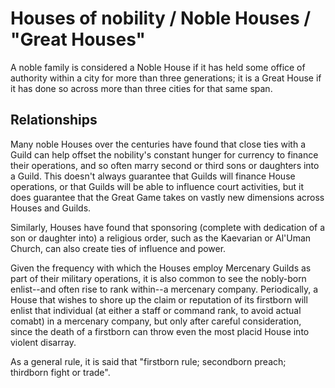 # Houses of nobility / Noble Houses / "Great Houses"
A noble family is considered a Noble House if it has held some office of authority within a city for more than three generations; it is a Great House if it has done so across more than three cities for that same span.

## Relationships
Many noble Houses over the centuries have found that close ties with a Guild can help offset the nobility's constant hunger for currency to finance their operations, and so often marry second or third sons or daughters into a Guild. This doesn't always guarantee that Guilds will finance House operations, or that Guilds will be able to influence court activities, but it does guarantee that the Great Game takes on vastly new dimensions across Houses and Guilds.

Similarly, Houses have found that sponsoring (complete with dedication of a son or daughter into) a religious order, such as the Kaevarian or Al'Uman Church, can also create ties of influence and power.

Given the frequency with which the Houses employ Mercenary Guilds as part of their military operations, it is also common to see the nobly-born enlist--and often rise to rank within--a mercenary company. Periodically, a House that wishes to shore up the claim or reputation of its firstborn will enlist that individual (at either a staff or command rank, to avoid actual comabt) in a mercenary company, but only after careful consideration, since the death of a firstborn can throw even the most placid House into violent disarray.

As a general rule, it is said that "firstborn rule; secondborn preach; thirdborn fight or trade".

